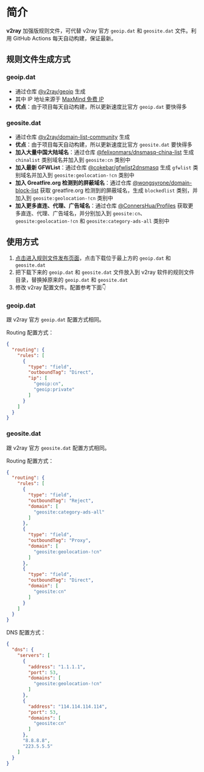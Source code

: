 # 简介

**v2ray** 加强版规则文件，可代替 v2ray 官方 `geoip.dat` 和 `geosite.dat` 文件。利用 GitHub Actions 每天自动构建，保证最新。

## 规则文件生成方式

### geoip.dat

- 通过仓库 [@v2ray/geoip](https://github.com/v2ray/geoip) 生成
- 其中 IP 地址来源于 [MaxMind 免费 IP](https://dev.maxmind.com/geoip/geoip2/geolite2/)
- **优点**：由于项目每天自动构建，所以更新速度比官方 `geoip.dat` 要快得多

### geosite.dat

- 通过仓库 [@v2ray/domain-list-community](https://github.com/v2ray/domain-list-community) 生成
- **优点**：由于项目每天自动构建，所以更新速度比官方 `geosite.dat` 要快得多
- **加入大量中国大陆域名**：通过仓库 [@felixonmars/dnsmasq-china-list](https://github.com/felixonmars/dnsmasq-china-list) 生成 `chinalist` 类别域名并加入到 `geosite:cn` 类别中
- **加入最新 GFWList**：通过仓库 [@cokebar/gfwlist2dnsmasq](https://github.com/cokebar/gfwlist2dnsmasq) 生成 `gfwlist` 类别域名并加入到 `geosite:geolocation-!cn` 类别中
- **加入 Greatfire.org 检测到的屏蔽域名**：通过仓库 [@wongsyrone/domain-block-list](https://github.com/wongsyrone/domain-block-list) 获取 greatfire.org 检测到的屏蔽域名，生成 `blockedlist` 类别，并加入到 `geosite:geolocation-!cn` 类别中
- **加入更多直连、代理、广告域名**：通过仓库 [@ConnersHua/Profiles](https://github.com/ConnersHua/Profiles/tree/master) 获取更多直连、代理、广告域名，并分别加入到 `geosite:cn`、`geosite:geolocation-!cn` 和 `geosite:category-ads-all` 类别中

## 使用方式

1. [点击进入规则文件发布页面](https://github.com/Loyalsoldier/v2ray-rules-dat/releases)，点击下载位于最上方的 `geoip.dat` 和 `geosite.dat`
2. 把下载下来的 `geoip.dat` 和 `geosite.dat` 文件放入到 v2ray 软件的规则文件目录，替换掉原来的 `geoip.dat` 和 `geosite.dat`
3. 修改 v2ray 配置文件。配置参考下面👇

### geoip.dat

跟 v2ray 官方 `geoip.dat` 配置方式相同。

Routing 配置方式：

```json
{
  "routing": {
    "rules": [
      {
        "type": "field",
        "outboundTag": "Direct",
        "ip": [
          "geoip:cn",
          "geoip:private"
        ]
      }
    ]
  }
}
```

### geosite.dat

跟 v2ray 官方 `geosite.dat` 配置方式相同。

Routing 配置方式：

```json
{
  "routing": {
    "rules": [
      {
        "type": "field",
        "outboundTag": "Reject",
        "domain": [
          "geosite:category-ads-all"
        ]
      },
      {
        "type": "field",
        "outboundTag": "Proxy",
        "domain": [
          "geosite:geolocation-!cn"
        ]
      },
      {
        "type": "field",
        "outboundTag": "Direct",
        "domain": [
          "geosite:cn"
        ]
      }
    ]
  }
}
```

DNS 配置方式：

```json
{
  "dns": {
    "servers": [
      {
        "address": "1.1.1.1",
        "port": 53,
        "domains": [
          "geosite:geolocation-!cn"
        ]
      },
      {
        "address": "114.114.114.114",
        "port": 53,
        "domains": [
          "geosite:cn"
        ]
      },
      "8.8.8.8",
      "223.5.5.5"
    ]
  }
}
```
